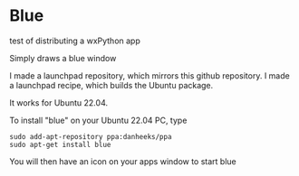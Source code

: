 # Blue
test of distributing a wxPython app

Simply draws a blue window

I made a launchpad repository, which mirrors this github repository.
I made a launchpad recipe, which builds the Ubuntu package.

It works for Ubuntu 22.04.

To install "blue" on your Ubuntu 22.04 PC, type

```
sudo add-apt-repository ppa:danheeks/ppa
sudo apt-get install blue
```

You will then have an icon on your apps window to start blue

